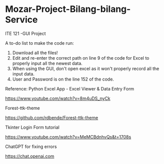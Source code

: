 # Mozar-Project-Bilang-bilang-Service
ITE 121 -GUI Project

A to-do list to make the code run:
1. Download all the files!
2. Edit and re-enter the correct path on line 9 of the code for Excel to properly input all the newest data.
3. When using the GUI, don't open excel as it won't properly record all the input data.
4. User and Password is on the line 152 of the code.

Reference:
Python Excel App - Excel Viewer & Data Entry Form

https://www.youtube.com/watch?v=8m4uDS_nyCk

Forest-ttk-theme

https://github.com/rdbende/Forest-ttk-theme

Tkinter Login Form tutorial

https://www.youtube.com/watch?v=MeMCBdnhvQs&t=1708s

ChatGPT for fixing errors

https://chat.openai.com
